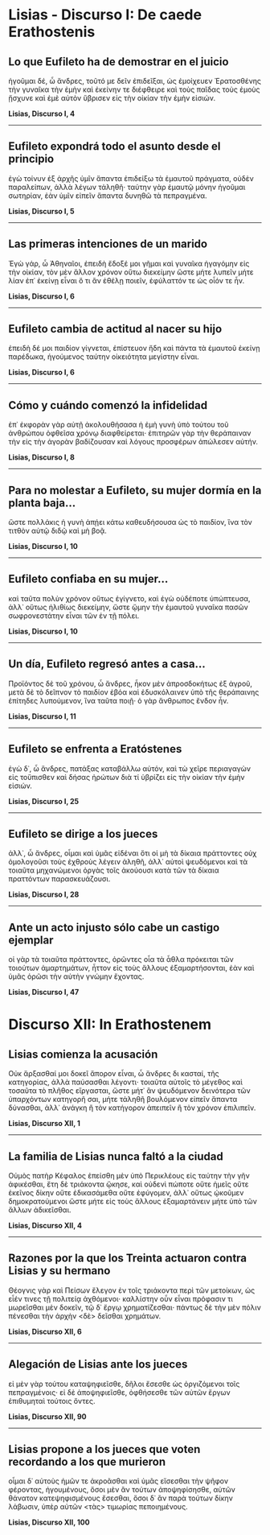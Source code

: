 # **Lisias - Discurso I: De caede Erathostenis**  

## **Lo que Eufileto ha de demostrar en el juicio**  

ἡγοῦμαι δέ, ὦ ἄνδρες, τοῦτό με δεῖν ἐπιδεῖξαι, ὡς ἐμοίχευεν Ἐρατοσθένης τὴν γυναῖκα τὴν ἐμὴν καὶ ἐκείνην τε διέφθειρε καὶ τοὺς παῖδας τοὺς ἐμοὺς ᾔσχυνε καὶ ἐμὲ αὐτὸν ὕβρισεν εἰς τὴν οἰκίαν τὴν ἐμὴν εἰσιών.  

**Lisias, Discurso I, 4**  

---

## **Eufileto expondrá todo el asunto desde el principio**  

ἐγὼ τοίνυν ἐξ ἀρχῆς ὑμῖν ἅπαντα ἐπιδείξω τὰ ἐμαυτοῦ πράγματα, οὐδὲν παραλείπων, ἀλλὰ λέγων τἀληθῆ· ταύτην γὰρ ἐμαυτῷ μόνην ἡγοῦμαι σωτηρίαν, ἐὰν ὑμῖν εἰπεῖν ἅπαντα δυνηθῶ τὰ πεπραγμένα.  

**Lisias, Discurso I, 5**  

---

## **Las primeras intenciones de un marido**  

Ἐγὼ γάρ, ὦ Ἀθηναῖοι, ἐπειδὴ ἔδοξέ μοι γῆμαι καὶ γυναῖκα ἠγαγόμην εἰς τὴν οἰκίαν, τὸν μὲν ἄλλον χρόνον οὕτω διεκείμην ὥστε μήτε λυπεῖν μήτε λίαν ἐπ᾽ ἐκείνῃ εἶναι ὅ τι ἂν ἐθέλῃ ποιεῖν, ἐφύλαττόν τε ὡς οἷόν τε ἦν.  

**Lisias, Discurso I, 6**  

---

## **Eufileto cambia de actitud al nacer su hijo**  

ἐπειδὴ δέ μοι παιδίον γίγνεται, ἐπίστευον ἤδη καὶ πάντα τὰ ἐμαυτοῦ ἐκείνῃ παρέδωκα, ἡγούμενος ταύτην οἰκειότητα μεγίστην εἶναι.  

**Lisias, Discurso I, 6**  

---

## **Cómo y cuándo comenzó la infidelidad**  

ἐπ᾽ ἐκφορὰν γὰρ αὐτῇ ἀκολουθήσασα ἡ ἐμὴ γυνὴ ὑπὸ τούτου τοῦ ἀνθρώπου ὀφθεῖσα χρόνῳ διαφθείρεται· ἐπιτηρῶν γὰρ τὴν θεράπαιναν τὴν εἰς τὴν ἀγορὰν βαδίζουσαν καὶ λόγους προσφέρων ἀπώλεσεν αὐτήν.  

**Lisias, Discurso I, 8**  

---

## **Para no molestar a Eufileto, su mujer dormía en la planta baja...**  

ὥστε πολλάκις ἡ γυνὴ ἀπῄει κάτω καθευδήσουσα ὡς τὸ παιδίον, ἵνα τὸν τιτθὸν αὐτῷ διδῷ καὶ μὴ βοᾷ.  

**Lisias, Discurso I, 10**  

---

## **Eufileto confiaba en su mujer...**  

καὶ ταῦτα πολὺν χρόνον οὕτως ἐγίγνετο, καὶ ἐγὼ οὐδέποτε ὑπώπτευσα, ἀλλ᾽ οὕτως ἠλιθίως διεκείμην, ὥστε ᾤμην τὴν ἐμαυτοῦ γυναῖκα πασῶν σωφρονεστάτην εἶναι τῶν ἐν τῇ πόλει.  

**Lisias, Discurso I, 10**  

---

## **Un día, Eufileto regresó antes a casa...**  

Προϊόντος δὲ τοῦ χρόνου, ὦ ἄνδρες, ἧκον μὲν ἀπροσδοκήτως ἐξ ἀγροῦ, μετὰ δὲ τὸ δεῖπνον τὸ παιδίον ἐβόα καὶ ἐδυσκόλαινεν ὑπὸ τῆς θεράπαινης ἐπίτηδες λυπούμενον, ἵνα ταῦτα ποιῇ· ὁ γὰρ ἄνθρωπος ἔνδον ἦν.  

**Lisias, Discurso I, 11**  

---

## **Eufileto se enfrenta a Eratóstenes**  

ἐγὼ δ᾽, ὦ ἄνδρες, πατάξας καταβάλλω αὐτόν, καὶ τὼ χεῖρε περιαγαγὼν εἰς τοὔπισθεν καὶ δήσας ἠρώτων διὰ τί ὑβρίζει εἰς τὴν οἰκίαν τὴν ἐμὴν εἰσιών.  

**Lisias, Discurso I, 25**  

---

## **Eufileto se dirige a los jueces**  

ἀλλ᾽, ὦ ἄνδρες, οἶμαι καὶ ὑμᾶς εἰδέναι ὅτι οἱ μὴ τὰ δίκαια πράττοντες οὐχ ὁμολογοῦσι τοὺς ἐχθροὺς λέγειν ἀληθῆ, ἀλλ᾽ αὐτοὶ ψευδόμενοι καὶ τὰ τοιαῦτα μηχανώμενοι ὀργὰς τοῖς ἀκούουσι κατὰ τῶν τὰ δίκαια πραττόντων παρασκευάζουσι.  

**Lisias, Discurso I, 28**  

---

## **Ante un acto injusto sólo cabe un castigo ejemplar**  

οἱ γὰρ τὰ τοιαῦτα πράττοντες, ὁρῶντες οἷα τὰ ἆθλα πρόκειται τῶν τοιούτων ἁμαρτημάτων, ἧττον εἰς τοὺς ἄλλους ἐξαμαρτήσονται, ἐὰν καὶ ὑμᾶς ὁρῶσι τὴν αὐτὴν γνώμην ἔχοντας.  

**Lisias, Discurso I, 47**  

# **Discurso XII: In Erathostenem**

## **Lisias comienza la acusación**  

Οὐκ ἄρξασθαί μοι δοκεῖ ἄπορον εἶναι, ὦ ἄνδρες δι κασταί, τῆς κατηγορίας, ἀλλὰ παύσασθαι λέγοντι· τοιαῦτα αὐτοῖς τὸ μέγεθος καὶ τοσαῦτα τὸ πλῆθος εἴργασται, ὥστε μήτ᾽ ἂν ψευδόμενον δεινότερα τῶν ὑπαρχόντων κατηγορῆ σαι, μήτε τἀληθῆ βουλόμενον  εἰπεῖν  ἅπαντα  δύνασθαι,  ἀλλ᾽ ἀνάγκη  ἢ  τὸν  κατήγορον  ἀπειπεῖν  ἢ τὸν χρόνον ἐπιλιπεῖν.  

**Lisias, Discurso XII, 1**  

---

## **La familia de Lisias nunca faltó a la ciudad**  

Οὑμὸς πατὴρ  Κέφαλος  ἐπείσθη  μὲν ὑπὸ Περικλέους εἰς ταύτην τὴν γῆν ἀφικέσθαι, ἔτη δὲ τριάκοντα ᾤκησε, καὶ οὐδενὶ πώποτε οὔτε ἡμεῖς οὔτε ἐκεῖνος δίκην οὔτε ἐδικασάμεθα οὔτε ἐφύγομεν, ἀλλ᾽ οὕτως ᾠκοῦμεν δημοκρατούμενοι ὥστε μήτε εἰς τοὺς ἄλλους ἐξαμαρτάνειν μήτε ὑπὸ τῶν ἄλλων ἀδικεῖσθαι.  

**Lisias, Discurso XII, 4**  

---

## **Razones por la que los Treinta actuaron contra Lisias y su hermano**  

Θέογνις  γὰρ καὶ Πείσων ἔλεγον ἐν τοῖς τριάκοντα περὶ τῶν μετοίκων, ὡς εἶέν τινες τῇ πολιτείᾳ ἀχθόμενοι· καλλίστην οὖν εἶναι πρόφασιν τι μωρεῖσθαι μὲν δοκεῖν, τῷ δ᾽ ἔργῳ  χρηματίζεσθαι·  πάντως  δὲ  τὴν  μὲν  πόλιν πένεσθαι τὴν ἀρχὴν <δὲ> δεῖσθαι χρημάτων.  

**Lisias, Discurso XII, 6**  

---

## **Alegación de Lisias ante los jueces**  

εἰ  μὲν  γὰρ  τούτου καταψηφιεῖσθε,  δῆλοι  ἔσεσθε  ὡς  ὀργιζόμενοι  τοῖς πεπραγμένοις·  εἰ  δὲ ἀποψηφιεῖσθε,  ὀφθήσεσθε  τῶν  αὐτῶν  ἔργων  ἐπιθυμηταὶ τούτοις ὄντες.  

**Lisias, Discurso XII, 90**  

---

## **Lisias propone a los jueces que voten recordando a los que murieron**  

οἶμαι δ᾽ αὐτοὺς ἡμῶν τε ἀκροᾶσθαι καὶ ὑμᾶς εἴσεσθαι τὴν ψῆφον φέροντας, ἡγουμένους,  ὅσοι  μὲν  ἂν  τούτων  ἀποψηφίσησθε, αὐτῶν θάνατον κατεψηφισμένους  ἔσεσθαι, ὅσοι δ᾽ ἂν παρὰ τούτων δίκην λάβωσιν, ὑπὲρ αὐτῶν <τὰς> τιμωρίας πεποιημένους.  

**Lisias, Discurso XII, 100**  